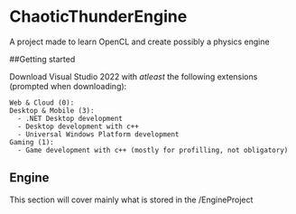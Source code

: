 # ChaoticThunderEngine
A project made to learn OpenCL and create possibly a physics engine

##Getting started

Download Visual Studio 2022 with *atleast* the following extensions (prompted when downloading):
```
Web & Cloud (0):
Desktop & Mobile (3):
  - .NET Desktop development
  - Desktop development with c++
  - Universal Windows Platform development
Gaming (1):
  - Game development with c++ (mostly for profilling, not obligatory)
```

## Engine
This section will cover mainly what is stored in the /EngineProject
